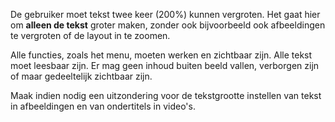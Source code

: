 <!-- @license CC0-1.0 -->

De gebruiker moet tekst twee keer (200%) kunnen vergroten. Het gaat hier om **alleen de tekst** groter maken, zonder ook bijvoorbeeld ook afbeeldingen te vergroten of de layout in te zoomen.

Alle functies, zoals het menu, moeten werken en zichtbaar zijn. Alle tekst moet leesbaar zijn. Er mag geen inhoud buiten beeld vallen, verborgen zijn of maar gedeeltelijk zichtbaar zijn.

Maak indien nodig een uitzondering voor de tekstgrootte instellen van tekst in afbeeldingen en van ondertitels in video's.
